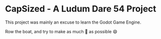 # CapSized - A Ludum Dare 54 Project

This project was mainly an excuse to learn the Godot Game Engine.

Row the boat, and try to make as much :money_with_wings: as possible :smile: